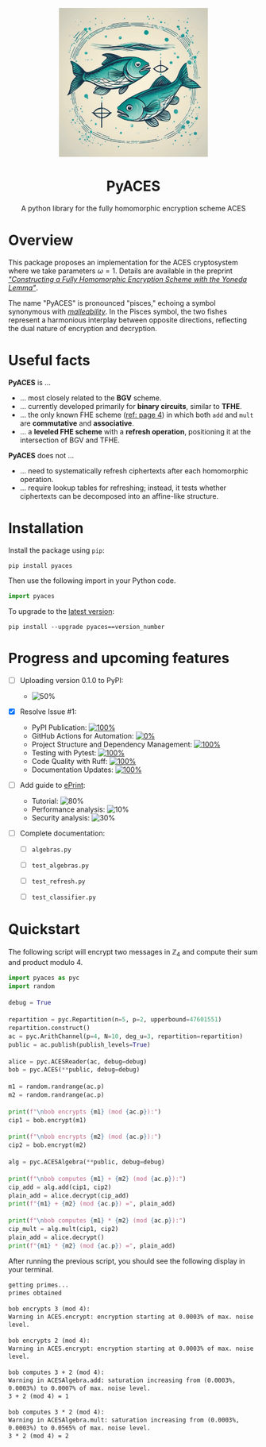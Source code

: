 <p align="center">
  <img width="300px" src="img/twofish.png" style="border: 3 solid grey;"/>
  <h1 align="center">PyACES</a></h1>
  <p align="center">A python library for the fully homomorphic encryption scheme ACES</p>
</p>

# Overview

This package proposes an implementation for the ACES cryptosystem where we take parameters $\omega = 1$. Details are available in the preprint  [<em>"Constructing a Fully Homomorphic Encryption Scheme with the Yoneda Lemma"</em>](https://arxiv.org/abs/2401.13255).

The name "PyACES" is pronounced "pisces," echoing a symbol synonymous with [_malleability_](https://en.wikipedia.org/wiki/Malleability_(cryptography)). In the Pisces symbol, the two fishes represent a harmonious interplay between opposite directions, reflecting the dual nature of encryption and decryption.

# Useful facts

**PyACES** is ...
  - ... most closely related to the **BGV** scheme.
  - ... currently developed primarily for **binary circuits**, similar to **TFHE**.
  - ... the only known FHE scheme ([ref: page 4](https://ems.press/content/book-chapter-files/33149)) in which both `add` and `mult` are **commutative** and **associative**.
  - ... a **leveled FHE scheme** with a **refresh operation**, positioning it at the intersection of BGV and TFHE.

**PyACES** does not ...
  - ... need to systematically refresh ciphertexts after each homomorphic operation.
  - ... require lookup tables for refreshing; instead, it tests whether ciphertexts can be decomposed into an affine-like structure.


# Installation

Install the package using ```pip```:

```shell
pip install pyaces
```
Then use the following import in your Python code.

```python
import pyaces
```

To upgrade to the [latest version](https://pypi.org/project/pyaces/):
```shell
pip install --upgrade pyaces==version_number
```

# Progress and upcoming features
- [ ] Uploading version 0.1.0 to PyPI:
  - ![50%](https://progress-bar.xyz/50?style=plastic)

- [x] Resolve Issue #1:
  - PyPI Publication: [![100%](https://progress-bar.xyz/100?style=plastic)](https://github.com/remytuyeras/aces/issues/1)
  - GitHub Actions for Automation: [![0%](https://progress-bar.xyz/0?style=plastic)](https://github.com/remytuyeras/aces/issues/1)
  - Project Structure and Dependency Management: [![100%](https://progress-bar.xyz/100?style=plastic)](https://github.com/remytuyeras/aces/issues/1)
  - Testing with Pytest: [![100%](https://progress-bar.xyz/100?style=plastic)](https://github.com/remytuyeras/aces/issues/1)
  - Code Quality with Ruff: [![100%](https://progress-bar.xyz/100?style=plastic)](https://github.com/remytuyeras/aces/issues/1)
  - Documentation Updates: [![100%](https://progress-bar.xyz/100?style=plastic)](https://github.com/remytuyeras/aces/issues/1)

- [ ] Add guide to [ePrint](https://eprint.iacr.org):
  - Tutorial: ![80%](https://progress-bar.xyz/80?style=plastic)
  - Performance analysis: ![10%](https://progress-bar.xyz/5?style=plastic)
  - Security analysis: ![30%](https://progress-bar.xyz/10?style=plastic)
  
- [ ] Complete documentation:
  - [ ] `algebras.py`
  - [ ] `test_algebras.py`
  - [ ] `test_refresh.py`
  - [ ] `test_classifier.py`


# Quickstart

The following script will encrypt two messages in $\mathbb{Z}_4$ and compute their sum and product modulo 4.

```python
import pyaces as pyc
import random

debug = True

repartition = pyc.Repartition(n=5, p=2, upperbound=47601551)
repartition.construct()
ac = pyc.ArithChannel(p=4, N=10, deg_u=3, repartition=repartition)
public = ac.publish(publish_levels=True)

alice = pyc.ACESReader(ac, debug=debug)
bob = pyc.ACES(**public, debug=debug)

m1 = random.randrange(ac.p) 
m2 = random.randrange(ac.p) 

print(f"\nbob encrypts {m1} (mod {ac.p}):")
cip1 = bob.encrypt(m1)

print(f"\nbob encrypts {m2} (mod {ac.p}):")
cip2 = bob.encrypt(m2)

alg = pyc.ACESAlgebra(**public, debug=debug)

print(f"\nbob computes {m1} + {m2} (mod {ac.p}):")
cip_add = alg.add(cip1, cip2)
plain_add = alice.decrypt(cip_add)
print(f"{m1} + {m2} (mod {ac.p}) =", plain_add)

print(f"\nbob computes {m1} * {m2} (mod {ac.p}):")
cip_mult = alg.mult(cip1, cip2)
plain_add = alice.decrypt()
print(f"{m1} * {m2} (mod {ac.p}) =", plain_add)
```

After running the previous script, you should see the following display in your terminal.

```text
getting primes...
primes obtained

bob encrypts 3 (mod 4):
Warning in ACES.encrypt: encryption starting at 0.0003% of max. noise level.

bob encrypts 2 (mod 4):
Warning in ACES.encrypt: encryption starting at 0.0003% of max. noise level.

bob computes 3 + 2 (mod 4):
Warning in ACESAlgebra.add: saturation increasing from (0.0003%, 0.0003%) to 0.0007% of max. noise level.
3 + 2 (mod 4) = 1

bob computes 3 * 2 (mod 4):
Warning in ACESAlgebra.mult: saturation increasing from (0.0003%, 0.0003%) to 0.0565% of max. noise level.
3 * 2 (mod 4) = 2
```
